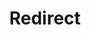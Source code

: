 ﻿---
layout: src/layouts/Redirect.astro
title: Redirect
redirect: /docs/deployments/node-js
pubDate:  2023-01-01
navSearch: false
navSitemap: false
navMenu: false
---
